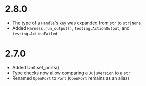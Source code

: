 # 2.8.0

* The type of a `Handle`'s `key` was expanded from `str` to `str|None`
* Added `Harness.run_output()`, `testing.ActionOutput`, and `testing.ActionFailed`

# 2.7.0

* Added Unit.set_ports()
* Type checks now allow comparing a `JujuVersion` to a `str`
* Renamed `OpenPort` to `Port` (`OpenPort` remains as an alias)
